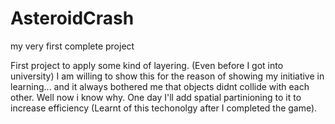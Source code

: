 # AsteroidCrash
my very first complete project

First project to apply some kind of layering. (Even before I got into university)
I am willing to show this for the reason of showing my initiative in learning... and it always bothered me that objects didnt collide with each other. Well now i know why. One day I'll add spatial partinioning to it to increase efficiency (Learnt of this techonolgy after I completed the game).
